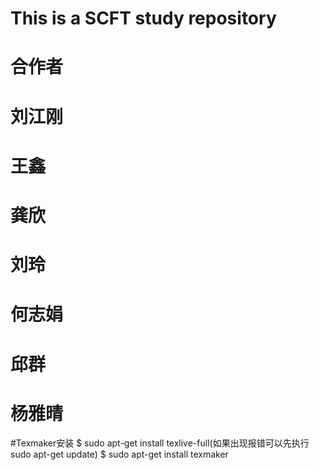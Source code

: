 # This is a SCFT study repository


# 合作者
# 刘江刚
# 王鑫
# 龚欣
# 刘玲
# 何志娟
# 邱群
# 杨雅晴

#Texmaker安装
$ sudo apt-get install texlive-full(如果出现报错可以先执行 sudo apt-get update)
$ sudo apt-get install texmaker 
